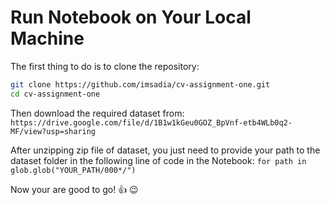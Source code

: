 # Run Notebook on Your Local Machine

The first thing to do is to clone the repository:

```sh
git clone https://github.com/imsadia/cv-assignment-one.git
cd cv-assignment-one
```

Then download the required dataset from: `https://drive.google.com/file/d/1B1w1kGeu0GOZ_BpVnf-etb4WLb0q2-MF/view?usp=sharing`

After unzipping zip file of dataset, you just need to provide your path to the dataset folder in the following line of code in the Notebook:
`for path in glob.glob("YOUR_PATH/000*/")`

Now your are good to go! :thumbsup: :wink:
